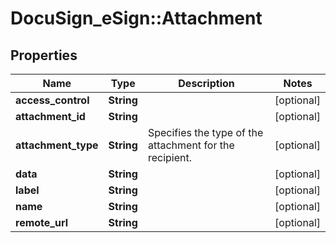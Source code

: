 # DocuSign_eSign::Attachment

## Properties
Name | Type | Description | Notes
------------ | ------------- | ------------- | -------------
**access_control** | **String** |  | [optional] 
**attachment_id** | **String** |  | [optional] 
**attachment_type** | **String** | Specifies the type of the attachment for the recipient. | [optional] 
**data** | **String** |  | [optional] 
**label** | **String** |  | [optional] 
**name** | **String** |  | [optional] 
**remote_url** | **String** |  | [optional] 


